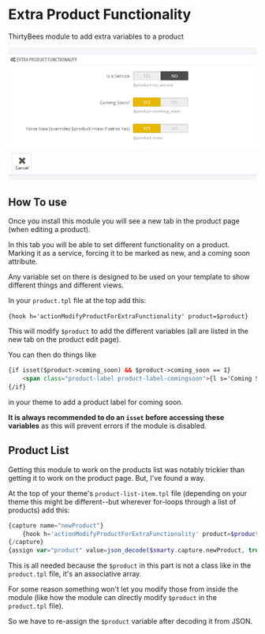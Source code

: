 # Extra Product Functionality
ThirtyBees module to add extra variables to a product

![Image of product tab](img/productTab.png)

## How To use
Once you install this module you will see a new tab in the product page (when editing a product).

In this tab you will be able to set different functionality on a product. Marking it as a service, forcing it to be marked as new, and a coming soon attribute.

Any variable set on there is designed to be used on your template to show different things and different views.

In your `product.tpl` file at the top add this:

`{hook h='actionModifyProductForExtraFunctionality' product=$product}`

This will modify `$product` to add the different variables (all are listed in the new tab on the product edit page).

You can then do things like

```html
{if isset($product->coming_soon) && $product->coming_soon == 1}
    <span class="product-label product-label-comingsoon">{l s='Coming Soon!'}</span>
{/if}
```
in your theme to add a product label for coming soon.

**It is always recommended to do an `isset` before accessing these variables** as this will prevent errors if the module is disabled.

## Product List
Getting this module to work on the products list was notably trickier than getting it to work on the product page. But, I've found a way.

At the top of your theme's `product-list-item.tpl` file (depending on your theme this might be different--but wherever for-loops through a list of products) add this:

```php
{capture name="newProduct"}
    {hook h='actionModifyProductForExtraFunctionality' product=$product capture=true}
{/capture}
{assign var="product" value=json_decode($smarty.capture.newProduct, true)}
```
This is all needed because the `$product` in this part is not a class like in the `product.tpl` file, it's an associative array.

For some reason something won't let you modify those from inside the module (like how the module can directly modify `$product` in the `product.tpl` file).

So we have to re-assign the `$product` variable after decoding it from JSON.